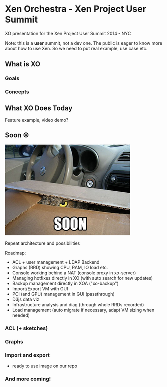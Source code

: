 # Xen Orchestra - Xen Project User Summit

XO presentation for the Xen Project User Summit 2014 - NYC

Note: this is a **user** summit, not a dev one. The public is eager to know more about how to use Xen. So we need to put real example, use case etc.

## What is XO

### Goals

### Concepts

## What XO Does Today

Feature example, video demo?

## Soon ©

![](assets/soon1.jpg)

Repeat architecture and possibilities

Roadmap:
- ACL + user management + LDAP Backend
- Graphs (RRD) showing CPU, RAM, IO load etc.
- Console working behind a NAT (console proxy in xo-server)
- Managing hotfixes directly in XO (with auto search for new updates)
- Backup management directly in XOA ("xo-backup")
- Import/Export VM with GUI
- PCI (and GPU) management in GUI (passthrough)
- D3js data viz
- Infrastructure analysis and diag (through whole RRDs recorded)
- Load management (auto migrate if necessary, adapt VM sizing when needed)

### ACL (+ sketches)

### Graphs

### Import and export

- ready to use image on our repo

### And more coming!

